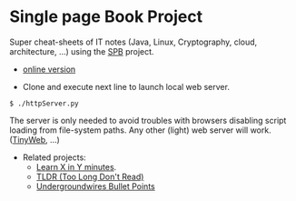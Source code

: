 # Single page Book Project

Super cheat-sheets of IT notes (Java, Linux, Cryptography, cloud, architecture, ...) using the [SPB](https://github.com/SinglePageBookProject/SPB) project.

- [online version](http://ww.oficina24x7.com/index.html)

- Clone and execute next line to launch local web server. 

```
$ ./httpServer.py
```

 The server is only needed to avoid troubles with browsers disabling script loading from file-system paths. Any other (light) web server will work.
 ([TinyWeb](https://www.ritlabs.com/en/products/tinyweb/download.php), ...)
 
- Related projects:
  - [Learn X in Y minutes](https://learnxinyminutes.com/).
  - [TLDR (Too Long Don't Read)](https://github.com/tldr-pages/tldr)
  - [Undergroundwires Bullet Points](https://github.com/undergroundwires?tab=repositories&q=bullet&type=&language=)
